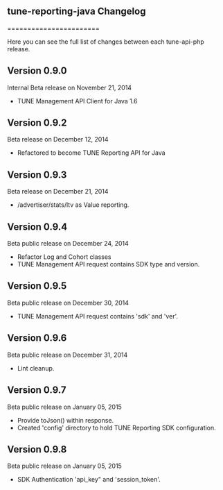 ## tune-reporting-java Changelog
=======================

Here you can see the full list of changes between each tune-api-php release.

Version 0.9.0
--------------

Internal Beta release on November 21, 2014
* TUNE Management API Client for Java 1.6

Version 0.9.2
--------------

Beta release on December 12, 2014
* Refactored to become TUNE Reporting API for Java

Version 0.9.3
--------------

Beta release on December 21, 2014
* /advertiser/stats/ltv as Value reporting.

Version 0.9.4
--------------

Beta public release on December 24, 2014
* Refactor Log and Cohort classes
* TUNE Management API request contains SDK type and version.

Version 0.9.5
--------------

Beta public release on December 30, 2014
* TUNE Management API request contains 'sdk' and 'ver'.

Version 0.9.6
--------------

Beta public release on December 31, 2014
* Lint cleanup.


Version 0.9.7
--------------

Beta public release on January 05, 2015
* Provide toJson() within response.
* Created 'config' directory to hold TUNE Reporting SDK configuration.

Version 0.9.8
--------------

Beta public release on January 05, 2015
* SDK Authentication 'api_key" and 'session_token'.